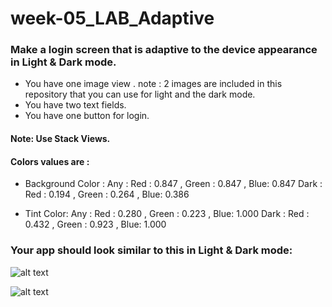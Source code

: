# week-05_LAB_Adaptive

### Make a login screen that is adaptive to the device appearance in Light & Dark mode. 

- You have one image view . note : 2 images are included in this repository  that you can use for light and the dark mode.
- You have two text fields.
- You have one button for login.

#### Note: Use Stack Views. 

#### Colors values are :
- Background Color : 
Any : Red : 0.847 ,  Green : 0.847 , Blue: 0.847
Dark : Red : 0.194 ,  Green : 0.264 , Blue: 0.386

- Tint Color:
Any : Red : 0.280 ,  Green : 0.223 , Blue: 1.000
Dark : Red : 0.432 ,  Green : 0.923 , Blue: 1.000

### Your app should look similar to  this  in Light & Dark mode:

![alt text](https://github.com/T1000-Swift-Hail/week-05_LAB_Adaptive/blob/main/Simulator%20Screen%20Shot%20-%20iPhone%2013%20-%202021-11-03%20at%2010.04.30.png?raw=true)

![alt text](https://github.com/T1000-Swift-Hail/week-05_LAB_Adaptive/blob/main/Simulator%20Screen%20Shot%20-%20iPhone%2013%20-%202021-11-03%20at%2010.06.21.png?raw=true)
